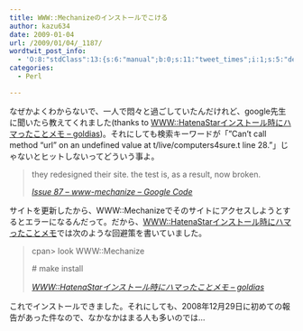 ```yaml
---
title: WWW::Mechanizeのインストールでこける
author: kazu634
date: 2009-01-04
url: /2009/01/04/_1187/
wordtwit_post_info:
  - 'O:8:"stdClass":13:{s:6:"manual";b:0;s:11:"tweet_times";i:1;s:5:"delay";i:0;s:7:"enabled";i:1;s:10:"separation";s:2:"60";s:7:"version";s:3:"3.7";s:14:"tweet_template";b:0;s:6:"status";i:2;s:6:"result";a:0:{}s:13:"tweet_counter";i:2;s:13:"tweet_log_ids";a:1:{i:0;i:4477;}s:9:"hash_tags";a:0:{}s:8:"accounts";a:1:{i:0;s:7:"kazu634";}}'
categories:
  - Perl

---
```

<div class="section">
<p>
    なぜかよくわからないで、一人で悶々と過ごしていたんだけれど、google先生に聞いたら教えてくれました(thanks to <a href="http://d.hatena.ne.jp/goldias/20081231/p1" onclick="__gaTracker('send', 'event', 'outbound-article', 'http://d.hatena.ne.jp/goldias/20081231/p1', 'WWW::HatenaStarインストール時にハマったことメモ &#8211; goldias');" target="_blank">WWW::HatenaStarインストール時にハマったことメモ &#8211; goldias</a>)。それにしても検索キーワードが「&#8221;Can&#8217;t call method &#8220;url&#8221; on an undefined value at t/live/computers4sure.t line 28.&#8221;」じゃないとヒットしないってどういう事よ。
</p>
  
<blockquote title="Issue 87 - www-mechanize - Google Code" cite="http://code.google.com/p/www-mechanize/issues/detail?id=87">
<p>
      they redesigned their site. the test is, as a result, now broken.
</p>
    
<p>
<cite><a href="http://code.google.com/p/www-mechanize/issues/detail?id=87" onclick="__gaTracker('send', 'event', 'outbound-article', 'http://code.google.com/p/www-mechanize/issues/detail?id=87', 'Issue 87 &#8211; www-mechanize &#8211; Google Code');" target="_blank">Issue 87 &#8211; www-mechanize &#8211; Google Code</a></cite>
</p>
</blockquote>
  
<p>
    サイトを更新したから、WWW::Mechanizeでそのサイトにアクセスしようとするとエラーになるんだって。だから、<a href="http://d.hatena.ne.jp/goldias/20081231/p1" onclick="__gaTracker('send', 'event', 'outbound-article', 'http://d.hatena.ne.jp/goldias/20081231/p1', 'WWW::HatenaStarインストール時にハマったことメモ');" target="_blank">WWW::HatenaStarインストール時にハマったことメモ</a>では次のような回避策を書いていました。
</p>
  
<blockquote title="WWW" cite="http://d.hatena.ne.jp/goldias/20081231/p1">
<p>
      cpan> look WWW::Mechanize
</p>
    
<p>
      # make install
</p>
    
<p>
<cite><a href="http://d.hatena.ne.jp/goldias/20081231/p1" onclick="__gaTracker('send', 'event', 'outbound-article', 'http://d.hatena.ne.jp/goldias/20081231/p1', 'WWW::HatenaStarインストール時にハマったことメモ &#8211; goldias');" target="_blank">WWW::HatenaStarインストール時にハマったことメモ &#8211; goldias</a></cite>
</p>
</blockquote>
  
<p>
    これでインストールできました。それにしても、2008年12月29日に初めての報告があった件なので、なかなかはまる人も多いのでは…
</p>
</div>